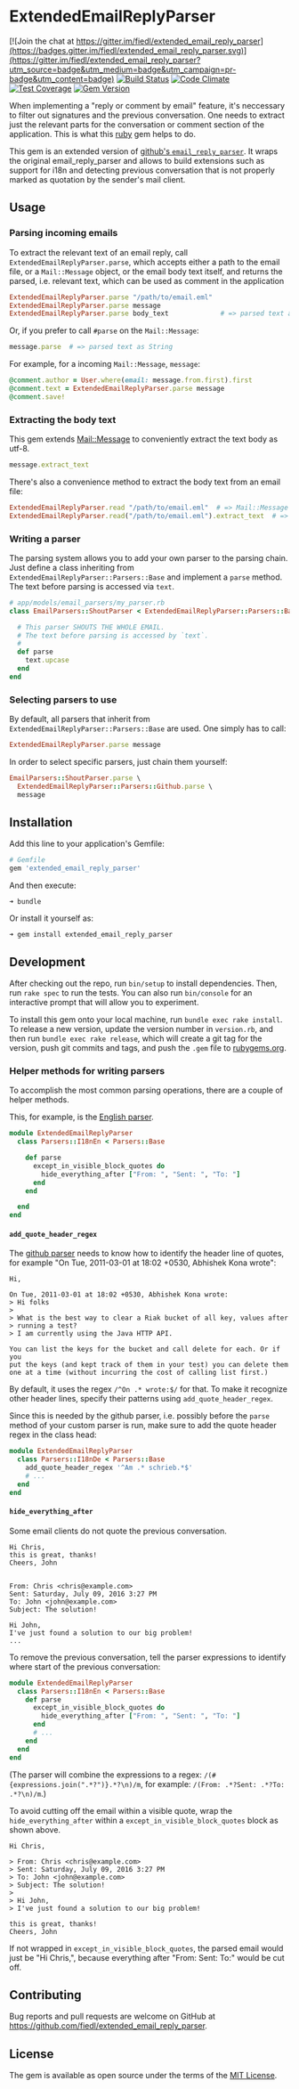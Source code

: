# ExtendedEmailReplyParser

[![Join the chat at https://gitter.im/fiedl/extended_email_reply_parser](https://badges.gitter.im/fiedl/extended_email_reply_parser.svg)](https://gitter.im/fiedl/extended_email_reply_parser?utm_source=badge&utm_medium=badge&utm_campaign=pr-badge&utm_content=badge) [![Build Status](https://travis-ci.org/fiedl/extended_email_reply_parser.svg?branch=master)](https://travis-ci.org/fiedl/extended_email_reply_parser) [![Code Climate](https://codeclimate.com/github/fiedl/extended_email_reply_parser/badges/gpa.svg)](https://codeclimate.com/github/fiedl/extended_email_reply_parser) [![Test Coverage](https://codeclimate.com/github/fiedl/extended_email_reply_parser/badges/coverage.svg)](https://codeclimate.com/github/fiedl/extended_email_reply_parser/coverage) [![Gem Version](https://badge.fury.io/rb/extended_email_reply_parser.svg)](https://badge.fury.io/rb/extended_email_reply_parser)

When implementing a "reply or comment by email" feature, it's neccessary to filter out signatures and the previous conversation. One needs to extract just the relevant parts for the conversation or comment section of the application. This is what this [ruby](https://www.ruby-lang.org) gem helps to do.

This gem is an extended version of [github's `email_reply_parser`](https://github.com/github/email_reply_parser). It wraps the original email_reply_parser and allows to build extensions such as support for i18n and detecting previous conversation that is not properly marked as quotation by the sender's mail client.

## Usage

### Parsing incoming emails

To extract the relevant text of an email reply, call `ExtendedEmailReplyParser.parse`, which accepts either a path to the email file, or a `Mail::Message` object, or the email body text itself, and returns the parsed, i.e. relevant text, which can be used as comment in the application

```ruby
ExtendedEmailReplyParser.parse "/path/to/email.eml"
ExtendedEmailReplyParser.parse message
ExtendedEmailReplyParser.parse body_text             # => parsed text as String
```

Or, if you prefer to call `#parse` on the `Mail::Message`:

```ruby
message.parse  # => parsed text as String
```

For example, for a incoming `Mail::Message`, `message`:

```ruby
@comment.author = User.where(email: message.from.first).first
@comment.text = ExtendedEmailReplyParser.parse message
@comment.save!
```

### Extracting the body text

This gem extends [Mail::Message](https://github.com/mikel/mail/blob/master/lib/mail/message.rb) to  conveniently extract the text body as utf-8.

```ruby
message.extract_text
```

There's also a convenience method to extract the body text from an email file:

```ruby
ExtendedEmailReplyParser.read "/path/to/email.eml"  # => Mail::Message
ExtendedEmailReplyParser.read("/path/to/email.eml").extract_text  # => String
```

### Writing a parser

The parsing system allows you to add your own parser to the parsing chain. Just define a class inheriting from `ExtendedEmailReplyParser::Parsers::Base` and implement a `parse` method. The text before parsing is accessed via `text`.

```ruby
# app/models/email_parsers/my_parser.rb
class EmailParsers::ShoutParser < ExtendedEmailReplyParser::Parsers::Base

  # This parser SHOUTS THE WHOLE EMAIL.
  # The text before parsing is accessed by `text`.
  #
  def parse
    text.upcase
  end
end
```

### Selecting parsers to use

By default, all parsers that inherit from `ExtendedEmailReplyParser::Parsers::Base` are used. One simply has to call:

```ruby
ExtendedEmailReplyParser.parse message
```

In order to select specific parsers, just chain them yourself:

```ruby
EmailParsers::ShoutParser.parse \
  ExtendedEmailReplyParser::Parsers::Github.parse \
  message
```


## Installation

Add this line to your application's Gemfile:

```ruby
# Gemfile
gem 'extended_email_reply_parser'
```

And then execute:

    ➜ bundle

Or install it yourself as:

    ➜ gem install extended_email_reply_parser

## Development

After checking out the repo, run `bin/setup` to install dependencies. Then, run `rake spec` to run the tests. You can also run `bin/console` for an interactive prompt that will allow you to experiment.

To install this gem onto your local machine, run `bundle exec rake install`. To release a new version, update the version number in `version.rb`, and then run `bundle exec rake release`, which will create a git tag for the version, push git commits and tags, and push the `.gem` file to [rubygems.org](https://rubygems.org).

### Helper methods for writing parsers

To accomplish the most common parsing operations, there are a couple of helper methods.

This, for example, is the [English parser](lib/extended_email_reply_parser/parsers/i18n_en.rb).

```ruby
module ExtendedEmailReplyParser
  class Parsers::I18nEn < Parsers::Base

    def parse
      except_in_visible_block_quotes do
        hide_everything_after ["From: ", "Sent: ", "To: "]
      end
    end

  end
end
```

#### `add_quote_header_regex`

The [github parser](https://github.com/github/email_reply_parser) needs to know how to identify the header line of quotes, for example "On Tue, 2011-03-01 at 18:02 +0530, Abhishek Kona wrote":

    Hi,

    On Tue, 2011-03-01 at 18:02 +0530, Abhishek Kona wrote:
    > Hi folks
    >
    > What is the best way to clear a Riak bucket of all key, values after
    > running a test?
    > I am currently using the Java HTTP API.

    You can list the keys for the bucket and call delete for each. Or if you
    put the keys (and kept track of them in your test) you can delete them
    one at a time (without incurring the cost of calling list first.)

By default, it uses the regex `/^On .* wrote:$/` for that. To make it recognize other header lines, specify their patterns using `add_quote_header_regex`.

Since this is needed by the github parser, i.e. possibly before the `parse` method of your custom parser is run, make sure to add the quote header regex in the class head:

```ruby
module ExtendedEmailReplyParser
  class Parsers::I18nDe < Parsers::Base
    add_quote_header_regex '^Am .* schrieb.*$'
    # ...
  end
end
```

#### `hide_everything_after`

Some email clients do not quote the previous conversation.

    Hi Chris,
    this is great, thanks!
    Cheers, John


    From: Chris <chris@example.com>
    Sent: Saturday, July 09, 2016 3:27 PM
    To: John <john@example.com>
    Subject: The solution!

    Hi John,
    I've just found a solution to our big problem!
    ...

To remove the previous conversation, tell the parser expressions to identify where start of the previous conversation:

```ruby
module ExtendedEmailReplyParser
  class Parsers::I18nEn < Parsers::Base
    def parse
      except_in_visible_block_quotes do
        hide_everything_after ["From: ", "Sent: ", "To: "]
      end
      # ...
    end
  end
end
```

(The parser will combine the expressions to a regex: `/(#{expressions.join(".*?")}.*?\n)/m`, for example: `/(From: .*?Sent: .*?To: .*?\n)/m`.)

To avoid cutting off the email within a visible quote, wrap the `hide_everything_after` within a `except_in_visible_block_quotes` block as shown above.

    Hi Chris,

    > From: Chris <chris@example.com>
    > Sent: Saturday, July 09, 2016 3:27 PM
    > To: John <john@example.com>
    > Subject: The solution!
    >
    > Hi John,
    > I've just found a solution to our big problem!

    this is great, thanks!
    Cheers, John

If not wrapped in `except_in_visible_block_quotes`, the parsed email would just be "Hi Chris,", because everything after "From: Sent: To:" would be cut off.

## Contributing

Bug reports and pull requests are welcome on GitHub at https://github.com/fiedl/extended_email_reply_parser.


## License

The gem is available as open source under the terms of the [MIT License](MIT-LICENSE).

